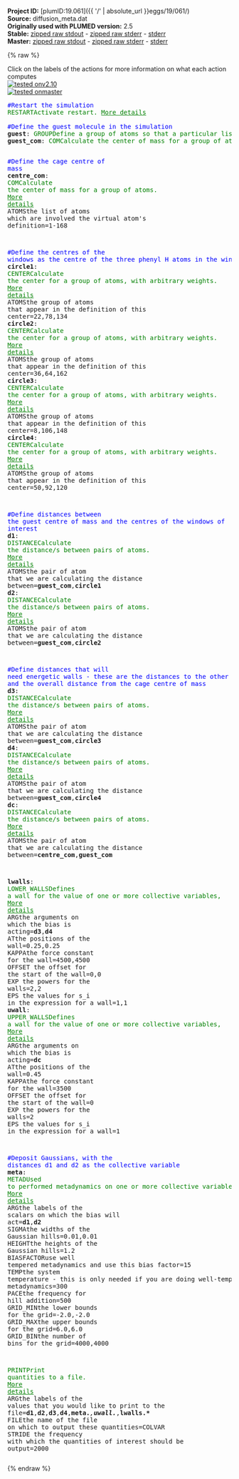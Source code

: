 **Project ID:** [plumID:19.061]({{ '/' | absolute_url }}eggs/19/061/)  
**Source:** diffusion_meta.dat  
**Originally used with PLUMED version:** 2.5  
**Stable:** [zipped raw stdout](diffusion_meta.dat.plumed.stdout.txt.zip) - [zipped raw stderr](diffusion_meta.dat.plumed.stderr.txt.zip) - [stderr](diffusion_meta.dat.plumed.stderr)  
**Master:** [zipped raw stdout](diffusion_meta.dat.plumed_master.stdout.txt.zip) - [zipped raw stderr](diffusion_meta.dat.plumed_master.stderr.txt.zip) - [stderr](diffusion_meta.dat.plumed_master.stderr)  

{% raw %}
<div class="plumedpreheader">
<div class="headerInfo" id="value_details_data/diffusion_meta.dat"> Click on the labels of the actions for more information on what each action computes </div>
<div class="containerBadge">
<div class="headerBadge"><a href="diffusion_meta.dat.plumed.stderr"><img src="https://img.shields.io/badge/v2.10-passing-green.svg" alt="tested onv2.10" /></a></div>
<div class="headerBadge"><a href="diffusion_meta.dat.plumed_master.stderr"><img src="https://img.shields.io/badge/master-passing-green.svg" alt="tested onmaster" /></a></div>
</div>
</div>
<pre class="plumedlisting">
<span style="color:blue" class="comment">#Restart the simulation</span>
<span class="plumedtooltip" style="color:green">RESTART<span class="right">Activate restart. <a href="https://www.plumed.org/doc-master/user-doc/html/RESTART" style="color:green">More details</a><i></i></span></span>
<br/><span style="color:blue" class="comment">#Define the guest molecule in the simulation</span>
<span style="display:none;" id="data/diffusion_meta.dat">The RESTART action with label <b></b> calculates something</span><b name="data/diffusion_meta.datguest" onclick='showPath("data/diffusion_meta.dat","data/diffusion_meta.datguest","data/diffusion_meta.datguest","brown")'>guest</b>: <span class="plumedtooltip" style="color:green">GROUP<span class="right">Define a group of atoms so that a particular list of atoms can be referenced with a single label in definitions of CVs or virtual atoms. <a href="https://www.plumed.org/doc-master/user-doc/html/GROUP" style="color:green">More details</a><i></i></span></span> <span class="plumedtooltip">ATOMS<span class="right">the numerical indexes for the set of atoms in the group<i></i></span></span>=169-186
<span style="display:none;" id="data/diffusion_meta.datguest">The GROUP action with label <b>guest</b> calculates something</span><b name="data/diffusion_meta.datguest_com" onclick='showPath("data/diffusion_meta.dat","data/diffusion_meta.datguest_com","data/diffusion_meta.datguest_com","brown")'>guest_com</b>: <span class="plumedtooltip" style="color:green">COM<span class="right">Calculate the center of mass for a group of atoms. <a href="https://www.plumed.org/doc-master/user-doc/html/COM" style="color:green">More details</a><i></i></span></span> <span class="plumedtooltip">ATOMS<span class="right">the list of atoms which are involved the virtual atom's definition<i></i></span></span>=<b name="data/diffusion_meta.datguest">guest</b>

<span style="color:blue" class="comment">#Define the cage centre of mass</span>
<span style="display:none;" id="data/diffusion_meta.datguest_com">The COM action with label <b>guest_com</b> calculates something</span><b name="data/diffusion_meta.datcentre_com" onclick='showPath("data/diffusion_meta.dat","data/diffusion_meta.datcentre_com","data/diffusion_meta.datcentre_com","brown")'>centre_com</b>: <span class="plumedtooltip" style="color:green">COM<span class="right">Calculate the center of mass for a group of atoms. <a href="https://www.plumed.org/doc-master/user-doc/html/COM" style="color:green">More details</a><i></i></span></span> <span class="plumedtooltip">ATOMS<span class="right">the list of atoms which are involved the virtual atom's definition<i></i></span></span>=1-168

<span style="color:blue" class="comment">#Define the centres of the windows as the centre of the three phenyl H atoms in the window</span>
<span style="display:none;" id="data/diffusion_meta.datcentre_com">The COM action with label <b>centre_com</b> calculates something</span><b name="data/diffusion_meta.datcircle1" onclick='showPath("data/diffusion_meta.dat","data/diffusion_meta.datcircle1","data/diffusion_meta.datcircle1","brown")'>circle1</b>: <span class="plumedtooltip" style="color:green">CENTER<span class="right">Calculate the center for a group of atoms, with arbitrary weights. <a href="https://www.plumed.org/doc-master/user-doc/html/CENTER" style="color:green">More details</a><i></i></span></span> <span class="plumedtooltip">ATOMS<span class="right">the group of atoms that appear in the definition of this center<i></i></span></span>=22,78,134
<span style="display:none;" id="data/diffusion_meta.datcircle1">The CENTER action with label <b>circle1</b> calculates the following quantities:<table  align="center" frame="void" width="95%" cellpadding="5%"><tr><td width="5%"><b> Quantity </b>  </td><td><b> Description </b> </td></tr><tr><td width="5%">circle1.value</td><td>the position of the center of mass</td></tr></table></span><b name="data/diffusion_meta.datcircle2" onclick='showPath("data/diffusion_meta.dat","data/diffusion_meta.datcircle2","data/diffusion_meta.datcircle2","brown")'>circle2</b>: <span class="plumedtooltip" style="color:green">CENTER<span class="right">Calculate the center for a group of atoms, with arbitrary weights. <a href="https://www.plumed.org/doc-master/user-doc/html/CENTER" style="color:green">More details</a><i></i></span></span> <span class="plumedtooltip">ATOMS<span class="right">the group of atoms that appear in the definition of this center<i></i></span></span>=36,64,162
<span style="display:none;" id="data/diffusion_meta.datcircle2">The CENTER action with label <b>circle2</b> calculates the following quantities:<table  align="center" frame="void" width="95%" cellpadding="5%"><tr><td width="5%"><b> Quantity </b>  </td><td><b> Description </b> </td></tr><tr><td width="5%">circle2.value</td><td>the position of the center of mass</td></tr></table></span><b name="data/diffusion_meta.datcircle3" onclick='showPath("data/diffusion_meta.dat","data/diffusion_meta.datcircle3","data/diffusion_meta.datcircle3","brown")'>circle3</b>: <span class="plumedtooltip" style="color:green">CENTER<span class="right">Calculate the center for a group of atoms, with arbitrary weights. <a href="https://www.plumed.org/doc-master/user-doc/html/CENTER" style="color:green">More details</a><i></i></span></span> <span class="plumedtooltip">ATOMS<span class="right">the group of atoms that appear in the definition of this center<i></i></span></span>=8,106,148
<span style="display:none;" id="data/diffusion_meta.datcircle3">The CENTER action with label <b>circle3</b> calculates the following quantities:<table  align="center" frame="void" width="95%" cellpadding="5%"><tr><td width="5%"><b> Quantity </b>  </td><td><b> Description </b> </td></tr><tr><td width="5%">circle3.value</td><td>the position of the center of mass</td></tr></table></span><b name="data/diffusion_meta.datcircle4" onclick='showPath("data/diffusion_meta.dat","data/diffusion_meta.datcircle4","data/diffusion_meta.datcircle4","brown")'>circle4</b>: <span class="plumedtooltip" style="color:green">CENTER<span class="right">Calculate the center for a group of atoms, with arbitrary weights. <a href="https://www.plumed.org/doc-master/user-doc/html/CENTER" style="color:green">More details</a><i></i></span></span> <span class="plumedtooltip">ATOMS<span class="right">the group of atoms that appear in the definition of this center<i></i></span></span>=50,92,120

<span style="color:blue" class="comment">#Define distances between the guest centre of mass and the centres of the windows of interest</span>
<span style="display:none;" id="data/diffusion_meta.datcircle4">The CENTER action with label <b>circle4</b> calculates the following quantities:<table  align="center" frame="void" width="95%" cellpadding="5%"><tr><td width="5%"><b> Quantity </b>  </td><td><b> Description </b> </td></tr><tr><td width="5%">circle4.value</td><td>the position of the center of mass</td></tr></table></span><b name="data/diffusion_meta.datd1" onclick='showPath("data/diffusion_meta.dat","data/diffusion_meta.datd1","data/diffusion_meta.datd1","brown")'>d1</b>: <span class="plumedtooltip" style="color:green">DISTANCE<span class="right">Calculate the distance/s between pairs of atoms. <a href="https://www.plumed.org/doc-master/user-doc/html/DISTANCE" style="color:green">More details</a><i></i></span></span> <span class="plumedtooltip">ATOMS<span class="right">the pair of atom that we are calculating the distance between<i></i></span></span>=<b name="data/diffusion_meta.datguest_com">guest_com</b>,<b name="data/diffusion_meta.datcircle1">circle1</b>
<span style="display:none;" id="data/diffusion_meta.datd1">The DISTANCE action with label <b>d1</b> calculates the following quantities:<table  align="center" frame="void" width="95%" cellpadding="5%"><tr><td width="5%"><b> Quantity </b>  </td><td><b> Description </b> </td></tr><tr><td width="5%">d1.value</td><td>the DISTANCE between this pair of atoms</td></tr></table></span><b name="data/diffusion_meta.datd2" onclick='showPath("data/diffusion_meta.dat","data/diffusion_meta.datd2","data/diffusion_meta.datd2","brown")'>d2</b>: <span class="plumedtooltip" style="color:green">DISTANCE<span class="right">Calculate the distance/s between pairs of atoms. <a href="https://www.plumed.org/doc-master/user-doc/html/DISTANCE" style="color:green">More details</a><i></i></span></span> <span class="plumedtooltip">ATOMS<span class="right">the pair of atom that we are calculating the distance between<i></i></span></span>=<b name="data/diffusion_meta.datguest_com">guest_com</b>,<b name="data/diffusion_meta.datcircle2">circle2</b>

<span style="color:blue" class="comment">#Define distances that will need energetic walls - these are the distances to the other two windows and the overall distance from the cage centre of mass</span>
<span style="display:none;" id="data/diffusion_meta.datd2">The DISTANCE action with label <b>d2</b> calculates the following quantities:<table  align="center" frame="void" width="95%" cellpadding="5%"><tr><td width="5%"><b> Quantity </b>  </td><td><b> Description </b> </td></tr><tr><td width="5%">d2.value</td><td>the DISTANCE between this pair of atoms</td></tr></table></span><b name="data/diffusion_meta.datd3" onclick='showPath("data/diffusion_meta.dat","data/diffusion_meta.datd3","data/diffusion_meta.datd3","brown")'>d3</b>: <span class="plumedtooltip" style="color:green">DISTANCE<span class="right">Calculate the distance/s between pairs of atoms. <a href="https://www.plumed.org/doc-master/user-doc/html/DISTANCE" style="color:green">More details</a><i></i></span></span> <span class="plumedtooltip">ATOMS<span class="right">the pair of atom that we are calculating the distance between<i></i></span></span>=<b name="data/diffusion_meta.datguest_com">guest_com</b>,<b name="data/diffusion_meta.datcircle3">circle3</b>
<span style="display:none;" id="data/diffusion_meta.datd3">The DISTANCE action with label <b>d3</b> calculates the following quantities:<table  align="center" frame="void" width="95%" cellpadding="5%"><tr><td width="5%"><b> Quantity </b>  </td><td><b> Description </b> </td></tr><tr><td width="5%">d3.value</td><td>the DISTANCE between this pair of atoms</td></tr></table></span><b name="data/diffusion_meta.datd4" onclick='showPath("data/diffusion_meta.dat","data/diffusion_meta.datd4","data/diffusion_meta.datd4","brown")'>d4</b>: <span class="plumedtooltip" style="color:green">DISTANCE<span class="right">Calculate the distance/s between pairs of atoms. <a href="https://www.plumed.org/doc-master/user-doc/html/DISTANCE" style="color:green">More details</a><i></i></span></span> <span class="plumedtooltip">ATOMS<span class="right">the pair of atom that we are calculating the distance between<i></i></span></span>=<b name="data/diffusion_meta.datguest_com">guest_com</b>,<b name="data/diffusion_meta.datcircle4">circle4</b>
<span style="display:none;" id="data/diffusion_meta.datd4">The DISTANCE action with label <b>d4</b> calculates the following quantities:<table  align="center" frame="void" width="95%" cellpadding="5%"><tr><td width="5%"><b> Quantity </b>  </td><td><b> Description </b> </td></tr><tr><td width="5%">d4.value</td><td>the DISTANCE between this pair of atoms</td></tr></table></span><b name="data/diffusion_meta.datdc" onclick='showPath("data/diffusion_meta.dat","data/diffusion_meta.datdc","data/diffusion_meta.datdc","brown")'>dc</b>: <span class="plumedtooltip" style="color:green">DISTANCE<span class="right">Calculate the distance/s between pairs of atoms. <a href="https://www.plumed.org/doc-master/user-doc/html/DISTANCE" style="color:green">More details</a><i></i></span></span> <span class="plumedtooltip">ATOMS<span class="right">the pair of atom that we are calculating the distance between<i></i></span></span>=<b name="data/diffusion_meta.datcentre_com">centre_com</b>,<b name="data/diffusion_meta.datguest_com">guest_com</b>

<span style="display:none;" id="data/diffusion_meta.datdc">The DISTANCE action with label <b>dc</b> calculates the following quantities:<table  align="center" frame="void" width="95%" cellpadding="5%"><tr><td width="5%"><b> Quantity </b>  </td><td><b> Description </b> </td></tr><tr><td width="5%">dc.value</td><td>the DISTANCE between this pair of atoms</td></tr></table></span><b name="data/diffusion_meta.datlwalls" onclick='showPath("data/diffusion_meta.dat","data/diffusion_meta.datlwalls","data/diffusion_meta.datlwalls","brown")'>lwalls</b>: <span class="plumedtooltip" style="color:green">LOWER_WALLS<span class="right">Defines a wall for the value of one or more collective variables, <a href="https://www.plumed.org/doc-master/user-doc/html/LOWER_WALLS" style="color:green">More details</a><i></i></span></span> <span class="plumedtooltip">ARG<span class="right">the arguments on which the bias is acting<i></i></span></span>=<b name="data/diffusion_meta.datd3">d3</b>,<b name="data/diffusion_meta.datd4">d4</b> <span class="plumedtooltip">AT<span class="right">the positions of the wall<i></i></span></span>=0.25,0.25 <span class="plumedtooltip">KAPPA<span class="right">the force constant for the wall<i></i></span></span>=4500,4500 <span class="plumedtooltip">OFFSET<span class="right"> the offset for the start of the wall<i></i></span></span>=0,0 <span class="plumedtooltip">EXP<span class="right"> the powers for the walls<i></i></span></span>=2,2 <span class="plumedtooltip">EPS<span class="right"> the values for s_i in the expression for a wall<i></i></span></span>=1,1
<span style="display:none;" id="data/diffusion_meta.datlwalls">The LOWER_WALLS action with label <b>lwalls</b> calculates the following quantities:<table  align="center" frame="void" width="95%" cellpadding="5%"><tr><td width="5%"><b> Quantity </b>  </td><td><b> Description </b> </td></tr><tr><td width="5%">lwalls.bias</td><td>the instantaneous value of the bias potential</td></tr><tr><td width="5%">lwalls.force2</td><td>the instantaneous value of the squared force due to this bias potential</td></tr></table></span><b name="data/diffusion_meta.datuwall" onclick='showPath("data/diffusion_meta.dat","data/diffusion_meta.datuwall","data/diffusion_meta.datuwall","brown")'>uwall</b>: <span class="plumedtooltip" style="color:green">UPPER_WALLS<span class="right">Defines a wall for the value of one or more collective variables, <a href="https://www.plumed.org/doc-master/user-doc/html/UPPER_WALLS" style="color:green">More details</a><i></i></span></span> <span class="plumedtooltip">ARG<span class="right">the arguments on which the bias is acting<i></i></span></span>=<b name="data/diffusion_meta.datdc">dc</b> <span class="plumedtooltip">AT<span class="right">the positions of the wall<i></i></span></span>=0.45 <span class="plumedtooltip">KAPPA<span class="right">the force constant for the wall<i></i></span></span>=3500 <span class="plumedtooltip">OFFSET<span class="right"> the offset for the start of the wall<i></i></span></span>=0 <span class="plumedtooltip">EXP<span class="right"> the powers for the walls<i></i></span></span>=2 <span class="plumedtooltip">EPS<span class="right"> the values for s_i in the expression for a wall<i></i></span></span>=1

<span style="color:blue" class="comment">#Deposit Gaussians, with the distances d1 and d2 as the collective variable</span>
<span style="display:none;" id="data/diffusion_meta.datuwall">The UPPER_WALLS action with label <b>uwall</b> calculates the following quantities:<table  align="center" frame="void" width="95%" cellpadding="5%"><tr><td width="5%"><b> Quantity </b>  </td><td><b> Description </b> </td></tr><tr><td width="5%">uwall.bias</td><td>the instantaneous value of the bias potential</td></tr><tr><td width="5%">uwall.force2</td><td>the instantaneous value of the squared force due to this bias potential</td></tr></table></span><b name="data/diffusion_meta.datmeta" onclick='showPath("data/diffusion_meta.dat","data/diffusion_meta.datmeta","data/diffusion_meta.datmeta","brown")'>meta</b>: <span class="plumedtooltip" style="color:green">METAD<span class="right">Used to performed metadynamics on one or more collective variables. <a href="https://www.plumed.org/doc-master/user-doc/html/METAD" style="color:green">More details</a><i></i></span></span> <span class="plumedtooltip">ARG<span class="right">the labels of the scalars on which the bias will act<i></i></span></span>=<b name="data/diffusion_meta.datd1">d1</b>,<b name="data/diffusion_meta.datd2">d2</b> <span class="plumedtooltip">SIGMA<span class="right">the widths of the Gaussian hills<i></i></span></span>=0.01,0.01 <span class="plumedtooltip">HEIGHT<span class="right">the heights of the Gaussian hills<i></i></span></span>=1.2 <span class="plumedtooltip">BIASFACTOR<span class="right">use well tempered metadynamics and use this bias factor<i></i></span></span>=15 <span class="plumedtooltip">TEMP<span class="right">the system temperature - this is only needed if you are doing well-tempered metadynamics<i></i></span></span>=300 <span class="plumedtooltip">PACE<span class="right">the frequency for hill addition<i></i></span></span>=500 <span class="plumedtooltip">GRID_MIN<span class="right">the lower bounds for the grid<i></i></span></span>=-2.0,-2.0 <span class="plumedtooltip">GRID_MAX<span class="right">the upper bounds for the grid<i></i></span></span>=6.0,6.0 <span class="plumedtooltip">GRID_BIN<span class="right">the number of bins for the grid<i></i></span></span>=4000,4000 

<span style="display:none;" id="data/diffusion_meta.datmeta">The METAD action with label <b>meta</b> calculates the following quantities:<table  align="center" frame="void" width="95%" cellpadding="5%"><tr><td width="5%"><b> Quantity </b>  </td><td><b> Description </b> </td></tr><tr><td width="5%">meta.bias</td><td>the instantaneous value of the bias potential</td></tr></table></span><span class="plumedtooltip" style="color:green">PRINT<span class="right">Print quantities to a file. <a href="https://www.plumed.org/doc-master/user-doc/html/PRINT" style="color:green">More details</a><i></i></span></span> <span class="plumedtooltip">ARG<span class="right">the labels of the values that you would like to print to the file<i></i></span></span>=<b name="data/diffusion_meta.datd1">d1</b>,<b name="data/diffusion_meta.datd2">d2</b>,<b name="data/diffusion_meta.datd3">d3</b>,<b name="data/diffusion_meta.datd4">d4</b>,<b name="data/diffusion_meta.datmeta">meta.*</b>,<b name="data/diffusion_meta.datuwall">uwall.*</b>,<b name="data/diffusion_meta.datlwalls">lwalls.*</b> <span class="plumedtooltip">FILE<span class="right">the name of the file on which to output these quantities<i></i></span></span>=COLVAR <span class="plumedtooltip">STRIDE<span class="right"> the frequency with which the quantities of interest should be output<i></i></span></span>=2000
</pre>
{% endraw %}
